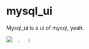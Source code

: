 # mysql_ui
  
Mysql_ui is a ui of mysql, yeah.

<img src = "https://d33sqmjvzgs8hq.cloudfront.net/wp-content/themes/oneqt/assets/images/favicon-32x32.png"/>&nbsp;&nbsp;&nbsp;&nbsp;<img src="https://gss2.bdstatic.com/9fo3dSag_xI4khGkpoWK1HF6hhy/baike/c0%3Dbaike92%2C5%2C5%2C92%2C30/sign=4cdc7bfd0b7b020818c437b303b099b6/d4628535e5dde711b23510aea6efce1b9c166186.jpg" width = "2%"/>&nbsp;&nbsp;&nbsp;&nbsp;<img src="https://labs.mysql.com/common/logos/mysql-logo.svg" width = "5%" />
